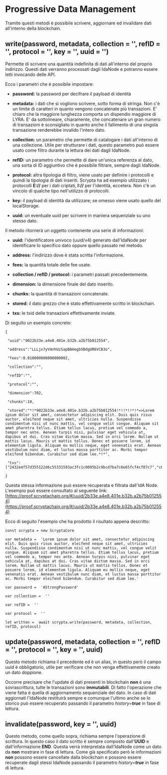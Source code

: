 # Progressive Data Management
Tramite questi metodi è possibile scrivere, aggiornare ed invalidare dati all'interno della blockchain.

## write(password, metadata, collection = '', refID = '', protocol = '', key = '', uuid = '')

Permette di scrivere una quantità indefinita di dati all'interno del proprio indirizzo. Questi dati verranno processati dagli IdaNode e potranno essere letti invocando delle API.

Ecco i parametri che è possibile impostare:

-   **password:** la password per decifrare il payload di identità
    
-   **metadata:** i dati che si vogliono scrivere, sotto forma di stringa. Non c'è un limite di caratteri in quanto vengono concatenate più transazioni. E' chiaro che la maggiore lunghezza comporta un dispendio maggiore di LYRA. E' da sottolineare, chiaramente, che concatenare un gran numero di transazioni è sconsigliato in quanto anche il fallimento di una singola transazione renderebbe invalido l'intero dato.
    
-   **collection:** un parametro che permette di catalogare i dati all'interno di una collezione. Utile per strutturare i dati, questo parametro può essere usato come filtro durante la lettura dei dati dagli IdaNode.
    
-   **refID:** un parametro che permette di dare un'unica referenza al dato, una sorta di ID aggiuntivo che è possibile filtrare, sempre dagli IdaNode.
    
-   **protocol:** altra tipologia di filtro, viene usato per definire i protocolli e quindi la tipologia di dati inseriti. Scrypta ha ad esempio utilizzato i protocolli **E://** per i dati criptati, **I://** per l'identità, eccetera. Non c'è un vincolo di qualche tipo nell'utilizzo di protocolli.
    
-   **key:** il payload di identità da utilizzare; se omesso viene usato quello del localStorage.
    
- **uuid:** un eventuale uuid per scrivere in maniera sequenziale su uno stesso dato. 

Il metodo ritornerà un oggetto contenente una serie di informazioni:

-   **uuid:** l'identificatore univoco (uuid/v4) generato dall'IdaNode per identificare lo specifico dato oppure quello passato nel metodo.
    
-   **address:** l'indirizzo dove è stata scritta l'informazione.
    
-   **fees:** la quantità totale delle fee usate.
    
-   **collection / refID / protocol:** i parametri passati precedentemente.
    
-   **dimension:** la dimensione finale del dato inserito.
    
-   **chunks:** la quantità di transazioni concatenate.
    
-   **stored:** il dato grezzo che è stato effettivamente scritto in blockchain.
    
-   **txs:** le txid delle transazioni effettivamente inviate.
    
Di seguito un esempio concreto:
```
{

 "uuid":"9022b33e.a4e8.401e.b32b.a2b75b012554",

 "address":"LLLjx7yV4nhUzSapBAHogb5BdgUR6VCB3o",

 "fees":0.010000000000000002,

 "collection":"",

 "refID":"",

 "protocol":"",

 "dimension":702,

 "chunks":10,

 "stored":"*!*9022b33e.a4e8.401e.b32b.a2b75b012554!*!!*!!*!*=>Lorem ipsum dolor sit amet, consectetur adipiscing elit. Duis quis risus auctor, eleifend neque sit amet, ultricies nulla. Suspendisse condimentum nisi ut nunc mattis, vel congue velit congue. Aliquam sit amet pharetra tellus. Etiam tellus lacus, pretium vel commodo a, tempor nec ante. Aenean turpis nisi, pulvinar eget vehicula at, dapibus at dui. Cras vitae dictum massa. Sed in orci lorem. Nullam ut mattis lacus. Mauris ut mattis tellus. Donec et posuere lorem, id elementum ligula. Aliquam eu mollis neque, eget venenatis erat. Aenean vestibulum nunc diam, et luctus massa porttitor ac. Morbi tempor eleifend bibendum. Curabitur sed diam leo.*!*",

 "txs":["2432e4f57d355122d6c55331593ac3fc1c0095b2c9bcd7ba7c6e65fcf4cf07c7","c6d592889105c2989c43df50197f3b0d35449497001be69842602b9a72306a03","cf52acfc5384813ea65741354066962e10c33db826e575d300326850f0761c7f","b3d38ee224f8f82bbf0c4f878740dea5664ce3b90c2f5fea38e53ee1caa3a5d8","915ff12007dc738761c4746087fca2d03c17cefb272504d04f3378d3038816d1","76e3d9427575a82550e3461dad453d006c1d79bb59fd64eadcd6ce2f884ca582","d7650a8357fe031eec3672210c4d96bc41383375eeeac87062efb7c273daf924","27a00bc5478d6e50e04375271066c6ad7e0ac923d5553ab41358643942baf859","bedec596bf4117cea73095ec32361aef2425a65b9f1be23fd842181552c7d00e","6b4959c76eb57e3e913965901bf627f3e82e6c1332ae34d571f1222c68a24d49"]

}
```

Questa stessa informazione può essere recuperata e filtrata dall'IdA Node. L'esempio può essere consultato al seguente link: [https://proof.scryptachain.org/#/uuid/2b33e.a4e8.401e.b32b.a2b75b012554](https://proof.scryptachain.org/#/uuid/2b33e.a4e8.401e.b32b.a2b75b012554)​

Ecco di seguito l'esempio che ha prodotto il risultato appena descritto:
```
const scrypta = new ScryptaCore

var metadata =  'Lorem ipsum dolor sit amet, consectetur adipiscing elit. Duis quis risus auctor, eleifend neque sit amet, ultricies nulla. Suspendisse condimentum nisi ut nunc mattis, vel congue velit congue. Aliquam sit amet pharetra tellus. Etiam tellus lacus, pretium vel commodo a, tempor nec ante. Aenean turpis nisi, pulvinar eget vehicula at, dapibus at dui. Cras vitae dictum massa. Sed in orci lorem. Nullam ut mattis lacus. Mauris ut mattis tellus. Donec et posuere lorem, id elementum ligula. Aliquam eu mollis neque, eget venenatis erat. Aenean vestibulum nunc diam, et luctus massa porttitor ac. Morbi tempor eleifend bibendum. Curabitur sed diam leo.'

var password =  'AStrongPassword'

var collection =  ''

var refID =  ''

var protocol =  ''

​let written =  await scrypta.write(password, metadata, collection, refID, protocol)
```

## update(password, metadata, collection = '', refID = '', protocol = '', key = '', uuid)

Questo metodo richiama il precedente ed è un alias, in questo però il campo uuid è obbligatorio, utile per verificare che non venga effettivamente creato un dato doppione. 

Occorre precisare che l'update di dati presenti in blockchain **non** è una sovrascrittura, tutte le transazioni sono **immutabili**. Di fatto l'operazione che viene fatta è quella di aggiornamento sequenziale del dato. In caso di dati aggiornati l'IdaNode restituirà sempre e comunque l'ultimo anche se lo storico può essere recuperato passando il parametro _history=**true**_ in fase di lettura. 

## invalidate(password, key  =  '', uuid)

Questo metodo, come quello sopra, richiama sempre l'operazione di scrittura. In questo caso il dato scritto è sempre composto dall'**UUID** e dall'informazione **END**. Questa verrà interpretata dall'IdaNode come un dato da **non** mostrare in fase di lettura. Come già specificato però le informazioni **non** possono essere cancellate dalla blockchain e possono essere recuperate dagli stessi IdaNode passando il parametro _history=**true**_ in fase di lettura. 
<!--stackedit_data:
eyJoaXN0b3J5IjpbMTE1MTc4MjkwOF19
-->